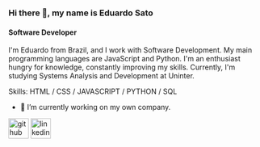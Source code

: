 ### Hi there 👋, my name is Eduardo Sato
#### Software Developer

I'm Eduardo from Brazil, and I work with Software Development. My main programming languages are JavaScript and Python. I'm an enthusiast hungry for knowledge, constantly improving my skills. Currently, I'm studying Systems Analysis and Development at Uninter. 

Skills: HTML / CSS / JAVASCRIPT / PYTHON / SQL 

- 🔭 I’m currently working on my own company. 


[<img src='https://cdn.jsdelivr.net/npm/simple-icons@3.0.1/icons/github.svg' alt='github' height='40'>](https://github.com/edusato7)  [<img src='https://cdn.jsdelivr.net/npm/simple-icons@3.0.1/icons/linkedin.svg' alt='linkedin' height='40'>](https://www.linkedin.com/in/eduardo-sato-297b022b3//)  

